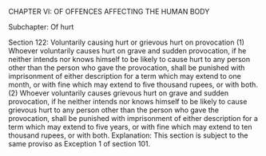 CHAPTER VI: OF OFFENCES AFFECTING THE HUMAN BODY

Subchapter: Of hurt

Section 122: Voluntarily causing hurt or grievous hurt on provocation
(1) Whoever voluntarily causes hurt on grave and sudden provocation, if he neither intends nor knows himself to be likely to cause hurt to any person other than the person who gave the provocation, shall be punished with imprisonment of either description for a term which may extend to one month, or with fine which may extend to five thousand rupees, or with both. (2) Whoever voluntarily causes grievous hurt on grave and sudden provocation, if he neither intends nor knows himself to be likely to cause grievous hurt to any person other than the person who gave the provocation, shall be punished with imprisonment of either description for a term which may extend to five years, or with fine which may extend to ten thousand rupees, or with both.
Explanation: This section is subject to the same proviso as Exception 1 of section 101.

